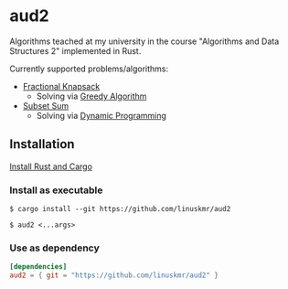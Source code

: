 # aud2

Algorithms teached at my university in the course "Algorithms and Data Structures 2" implemented in Rust.

Currently supported problems/algorithms:

- [Fractional Knapsack](https://en.wikipedia.org/wiki/Continuous_knapsack_problem)
  - Solving via [Greedy Algorithm](https://en.wikipedia.org/wiki/Greedy_algorithm)
- [Subset Sum](https://en.wikipedia.org/wiki/Subset_sum_problem)
  - Solving via [Dynamic Programming](https://en.wikipedia.org/wiki/Dynamic_programming)

## Installation

[Install Rust and Cargo](https://rustup.rs/)

### Install as executable

```
$ cargo install --git https://github.com/linuskmr/aud2
```

```
$ aud2 <...args>
```

### Use as dependency

```toml
[dependencies]
aud2 = { git = "https://github.com/linuskmr/aud2" }
```